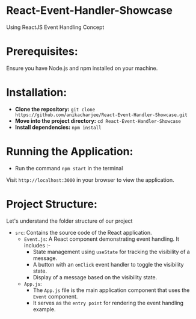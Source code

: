 # React-Event-Handler-Showcase
Using ReactJS Event Handling Concept

# Prerequisites:
Ensure you have Node.js and npm installed on your machine.

# Installation:
- **Clone the repository:** `git clone https://github.com/anikacharjee/React-Event-Handler-Showcase.git`
- **Move into the project directory:** `cd React-Event-Handler-Showcase`
- **Install dependencies:** `npm install`

# Running the Application:
- Run the command `npm start` in the terminal

Visit `http://localhost:3000` in your browser to view the application.

# Project Structure:
Let's understand the folder structure of our project

- `src`: Contains the source code of the React application.
  - `Event.js`: A React component demonstrating event handling. It includes :-
      - State management using `useState` for tracking the visibility of a message.
      - A button with an `onClick` event handler to toggle the visibility state.
      - Display of a message based on the visibility state.
  - `App.js`:
      - The `App.js` file is the main application component that uses the `Event` component.
      - It serves as the `entry point` for rendering the event handling example.
